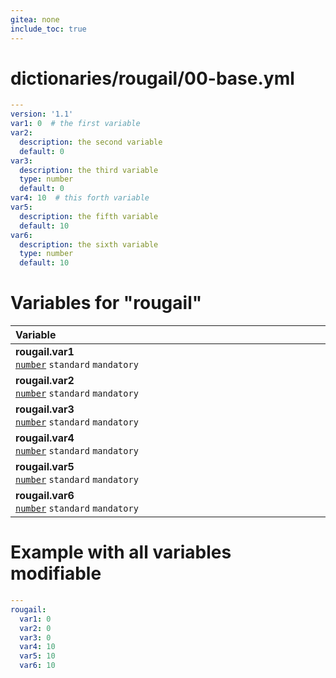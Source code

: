 ```yaml
---
gitea: none
include_toc: true
---
```

# dictionaries/rougail/00-base.yml

```yaml
---
version: '1.1'
var1: 0  # the first variable
var2:
  description: the second variable
  default: 0
var3:
  description: the third variable
  type: number
  default: 0
var4: 10  # this forth variable
var5:
  description: the fifth variable
  default: 10
var6:
  description: the sixth variable
  type: number
  default: 10
```
# Variables for "rougail"

| Variable&nbsp;&nbsp;&nbsp;&nbsp;&nbsp;&nbsp;&nbsp;&nbsp;&nbsp;&nbsp;&nbsp;&nbsp;&nbsp;&nbsp;&nbsp;&nbsp;&nbsp;&nbsp;&nbsp;&nbsp;&nbsp;&nbsp;&nbsp;&nbsp;&nbsp;&nbsp;&nbsp;&nbsp;&nbsp;&nbsp;&nbsp;&nbsp;&nbsp;&nbsp;&nbsp;&nbsp;&nbsp;&nbsp;&nbsp;&nbsp;&nbsp;&nbsp;&nbsp;&nbsp;&nbsp;&nbsp;&nbsp;&nbsp;&nbsp;&nbsp;&nbsp;&nbsp;&nbsp;&nbsp;&nbsp;&nbsp;&nbsp;&nbsp;&nbsp;&nbsp;&nbsp;&nbsp;&nbsp;&nbsp;&nbsp;&nbsp;&nbsp;&nbsp;&nbsp;&nbsp;&nbsp;&nbsp;&nbsp;&nbsp;&nbsp;&nbsp;&nbsp;&nbsp;&nbsp;&nbsp;&nbsp;&nbsp;&nbsp;&nbsp;&nbsp;&nbsp;&nbsp;&nbsp;&nbsp;&nbsp;&nbsp;&nbsp;&nbsp;&nbsp;&nbsp;&nbsp;&nbsp;&nbsp;   | Description&nbsp;&nbsp;&nbsp;&nbsp;&nbsp;&nbsp;&nbsp;&nbsp;&nbsp;&nbsp;&nbsp;&nbsp;&nbsp;&nbsp;&nbsp;&nbsp;&nbsp;&nbsp;&nbsp;&nbsp;&nbsp;&nbsp;&nbsp;&nbsp;&nbsp;&nbsp;&nbsp;&nbsp;&nbsp;&nbsp;&nbsp;&nbsp;&nbsp;&nbsp;&nbsp;&nbsp;&nbsp;&nbsp;&nbsp;&nbsp;&nbsp;&nbsp;&nbsp;&nbsp;&nbsp;&nbsp;&nbsp;&nbsp;&nbsp;&nbsp;&nbsp;&nbsp;&nbsp;&nbsp;&nbsp;&nbsp;&nbsp;&nbsp;&nbsp;&nbsp;&nbsp;&nbsp;&nbsp;&nbsp;&nbsp;&nbsp;&nbsp;&nbsp;&nbsp;&nbsp;&nbsp;&nbsp;&nbsp;&nbsp;&nbsp;&nbsp;&nbsp;&nbsp;&nbsp;&nbsp;&nbsp;&nbsp;&nbsp;&nbsp;&nbsp;&nbsp;&nbsp;&nbsp;&nbsp;&nbsp;&nbsp;&nbsp;&nbsp;&nbsp;&nbsp;   |
|------------------------------------------------------------------------------------------------------------------------------------------------------------------------------------------------------------------------------------------------------------------------------------------------------------------------------------------------------------------------------------------------------------------------------------------------------------------------------------------------------------------------------------------------------------------------------------------------------------------------|---------------------------------------------------------------------------------------------------------------------------------------------------------------------------------------------------------------------------------------------------------------------------------------------------------------------------------------------------------------------------------------------------------------------------------------------------------------------------------------------------------------------------------------------------------------------------------------------------------|
| **rougail.var1**<br/>[`number`](https://rougail.readthedocs.io/en/latest/variable.html#variables-types) `standard` `mandatory`                                                                                                                                                                                                                                                                                                                                                                                                                                                                                         | The first variable.<br/>**Default**: 0                                                                                                                                                                                                                                                                                                                                                                                                                                                                                                                                                                  |
| **rougail.var2**<br/>[`number`](https://rougail.readthedocs.io/en/latest/variable.html#variables-types) `standard` `mandatory`                                                                                                                                                                                                                                                                                                                                                                                                                                                                                         | The second variable.<br/>**Default**: 0                                                                                                                                                                                                                                                                                                                                                                                                                                                                                                                                                                 |
| **rougail.var3**<br/>[`number`](https://rougail.readthedocs.io/en/latest/variable.html#variables-types) `standard` `mandatory`                                                                                                                                                                                                                                                                                                                                                                                                                                                                                         | The third variable.<br/>**Default**: 0                                                                                                                                                                                                                                                                                                                                                                                                                                                                                                                                                                  |
| **rougail.var4**<br/>[`number`](https://rougail.readthedocs.io/en/latest/variable.html#variables-types) `standard` `mandatory`                                                                                                                                                                                                                                                                                                                                                                                                                                                                                         | This forth variable.<br/>**Default**: 10                                                                                                                                                                                                                                                                                                                                                                                                                                                                                                                                                                |
| **rougail.var5**<br/>[`number`](https://rougail.readthedocs.io/en/latest/variable.html#variables-types) `standard` `mandatory`                                                                                                                                                                                                                                                                                                                                                                                                                                                                                         | The fifth variable.<br/>**Default**: 10                                                                                                                                                                                                                                                                                                                                                                                                                                                                                                                                                                 |
| **rougail.var6**<br/>[`number`](https://rougail.readthedocs.io/en/latest/variable.html#variables-types) `standard` `mandatory`                                                                                                                                                                                                                                                                                                                                                                                                                                                                                         | The sixth variable.<br/>**Default**: 10                                                                                                                                                                                                                                                                                                                                                                                                                                                                                                                                                                 |


# Example with all variables modifiable

```yaml
---
rougail:
  var1: 0
  var2: 0
  var3: 0
  var4: 10
  var5: 10
  var6: 10
```

